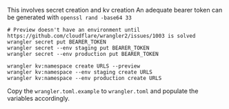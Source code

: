 This involves secret creation and kv creation
An adequate bearer token can be generated with `openssl rand -base64 33`

```
# Preview doesn't have an environment until https://github.com/cloudflare/wrangler2/issues/1003 is solved
wrangler secret put BEARER_TOKEN
wrangler secret --env staging put BEARER_TOKEN
wrangler secret --env production put BEARER_TOKEN

wrangler kv:namespace create URLS --preview
wrangler kv:namespace --env staging create URLS
wrangler kv:namespace --env production create URLS
```

Copy the `wrangler.toml.example` to `wrangler.toml` and populate the variables accordingly.

